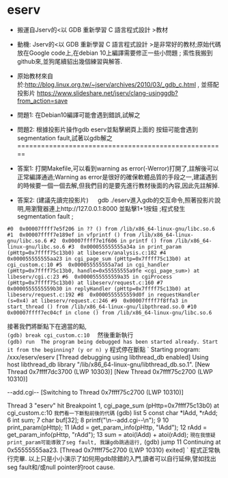 # eserv
* 搬運自Jserv的<以 GDB 重新學習 C 語言程式設計 >教材
* 動機: Jserv的<以 GDB 重新學習 C 語言程式設計 >是非常好的教材;原始代碼放在Google code上,在debian 10上編譯需要修正一些小問題 ; 索性我搬到github來,並狗尾續貂出幾個練習與解答. 

* 原始教材來自於:http://blog.linux.org.tw/~jserv/archives/2010/03/_gdb_c.html ,
並搭配投影片 https://www.slideshare.net/jserv/clang-usinggdb?from_action=save

* 問題1: 在Debian10編譯可能會遇到錯誤,試解之
* 問題2: 根據投影片操作gdb eserv並點擊網頁上面的 <Add>按鈕可能會遇到segmentation fault,試著以gdb解之
  　　
  　　
  　　
  　　
  　　
  　　
　　  
=====================================================　　　
* 答案1: 打開Makefile,可以看到warning as error(-Werror)打開了,註解後可以正常編譯通過;Warning as error是很好的確保軟體品質的手段之一,建議遇到的時候要一個一個去解,但我們目的是要先進行教材後面的內容,因此先註解掉.
* 答案2: (建議先讀完投影片)  　
gdb ./eserv進入gdb的交互命令,照著投影片說明,用瀏覽器連上http://127.0.0.1:8000 並點擊1+1<ADD>按鈕 ;程式發生segmentation fault ;      

`
#0  0x00007ffff7e5f206 in ?? () from /lib/x86_64-linux-gnu/libc.so.6
#1  0x00007ffff7e189ef in vfprintf () from /lib/x86_64-linux-gnu/libc.so.6
#2  0x00007ffff7e1f606 in printf () from /lib/x86_64-linux-gnu/libc.so.6
#3  0x000055555555a34a in print_param (pHttp=0x7ffff75c13b0) at libeserv/analysis.c:182
#4  0x000055555555aa23 in cgi_page_sum (pHttp=0x7ffff75c13b0) at cgi_custom.c:10
#5  0x000055555555a7ad in cgi_handler (pHttp=0x7ffff75c13b0, handle=0x55555555a9fe <cgi_page_sum>) at libeserv/cgi.c:23
#6  0x0000555555559a35 in cgiProcess (pHttp=0x7ffff75c13b0) at libeserv/request.c:160
#7  0x0000555555559b30 in replyHandler (pHttp=0x7ffff75c13b0) at libeserv/request.c:192
#8  0x0000555555559d0f in requestHandler (s=0x4) at libeserv/request.c:246
#9  0x00007ffff7f8ffa3 in start_thread () from /lib/x86_64-linux-gnu/libpthread.so.0
#10 0x00007ffff7ec04cf in clone () from /lib/x86_64-linux-gnu/libc.so.6
`

接著我們將斷點下在適當的點,  
`
(gdb) break cgi_custom.c:10  
`
然後重新執行  
`
(gdb) run 
The program being debugged has been started already.
Start it from the beginning? (y or n) y
`
程式停在斷點
`
Starting program: /xxx/eserv/eserv 
[Thread debugging using libthread_db enabled]
Using host libthread_db library "/lib/x86_64-linux-gnu/libthread_db.so.1".
[New Thread 0x7ffff7dc3700 (LWP 10303)]
[New Thread 0x7ffff75c2700 (LWP 10310)]

--add.cgi--
[Switching to Thread 0x7ffff75c2700 (LWP 10310)]

Thread 3 "eserv" hit Breakpoint 1, cgi_page_sum (pHttp=0x7ffff75c13b0) at cgi_custom.c:10
`
我們看一下斷點前後的代碼
`
(gdb) list
5               const char *lAdd, *rAdd;
6               int sum;
7               char buf[32];
8               printf("\n--add.cgi--\n");
9
10              print_param(pHttp);
11              lAdd = get_param_info(pHttp, "lAdd");
12              rAdd = get_param_info(pHttp, "rAdd");
13              sum = atoi(lAdd) + atoi(rAdd);
`
現在我懷疑print_param可能導致了seg fault, 我讓gdb跳過這行,
`
(gdb) jump 11
Continuing at 0x55555555aa23.
[Thread 0x7ffff75c2700 (LWP 10310) exited]
`
程式正常執行完畢. 以上只是小小演示了如何用gdb除錯的入門,讀者可以自行延伸,譬如找出seg fault和/或null pointer的root cause. 

